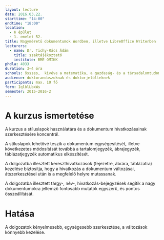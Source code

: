 ```yaml
---
layout: lecture
date: 2016.03.22.
starttime: "14:00"
endtime: "18:00"
location:
  - K épület
  - 1. emelet 52.
title: Nagyméretű dokumentumok Wordben, illetve LibreOffice Writerben
lecturers:
  - name: Dr. Tichy-Rács Ádám
    title: szaktájékoztató
    institute: BME OMIKK
phdla: 4033
duration: 3–4 óra
schools: összes,  kivéve a matematika, a gazdaság- és a társadalomtudományok területeit
audience: doktoranduszoknak és doktorjelölteknek
participants: max. 10 fő
form: IqlblLbxWs
semester: 2015-2016-2
---
```


# A kurzus ismertetése

A kurzus a stíluslapok használatára és a dokumentum hivatkozásainak szerkesztésére koncentrál.

A stíluslapok lehetővé teszik a dokumentum egységesítését, illetve következetes módosítását továbbá a tartalomjegyzék, ábrajegyzék, táblázatjegyzék automatikus elkészítését.

A dolgozatba illesztett kereszthivatkozások (fejezetre, ábrára, táblázatra) kezelése biztosítja, hogy a hivatkozás a dokumentum változásai, átszerkesztései után is a megfelelő helyre mutassanak.

A dolgozatba illesztett tárgy-, név-, hivatkozás-bejegyzések segítik a nagy dokumentumokra jellemző fontosabb mutatók egyszerű, és pontos összeállítását.

# Hatása

A dolgozatok kényelmesebb, egységesebb szerkesztése, a változások könnyebb kezelése.
